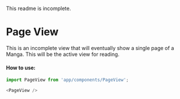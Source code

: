 This readme is incomplete.

Page View
=========

This is an incomplete view that will eventually show a single page of a Manga.  This will be the active view for reading.

#### How to use:

```js
import PageView from 'app/components/PageView';

<PageView />
```
